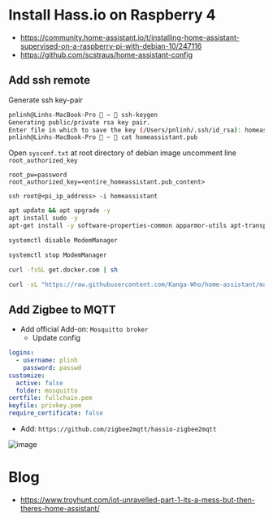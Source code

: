# Install Hass.io on Raspberry 4
- https://community.home-assistant.io/t/installing-home-assistant-supervised-on-a-raspberry-pi-with-debian-10/247116
- https://github.com/scstraus/home-assistant-config

## Add ssh remote
Generate ssh key-pair
```sh
pnlinh@Linhs-MacBook-Pro  ~  ssh-keygen
Generating public/private rsa key pair.
Enter file in which to save the key (/Users/pnlinh/.ssh/id_rsa): homeassistant
pnlinh@Linhs-MacBook-Pro  ~  cat homeassistant.pub
```
Open `sysconf.txt` at root directory of debian image uncomment line `root_authorized_key`
```
root_pw=password
root_authorized_key=<entire_homeassistant.pub_content>
```
```
ssh root@<pi_ip_address> -i homeassistant
```


```sh
apt update && apt upgrade -y
apt install sudo -y
apt-get install -y software-properties-common apparmor-utils apt-transport-https ca-certificates curl dbus jq network-manager

systemctl disable ModemManager

systemctl stop ModemManager

curl -fsSL get.docker.com | sh

curl -sL "https://raw.githubusercontent.com/Kanga-Who/home-assistant/master/supervised-installer.sh" | bash -s -- -m raspberrypi4
```

## Add Zigbee to MQTT
- Add official Add-on: `Mosquitto broker`
  - Update config
```yml
logins:
  - username: plinh
    password: passwd
customize:
  active: false
  folder: mosquitto
certfile: fullchain.pem
keyfile: privkey.pem
require_certificate: false

```
- Add: `https://github.com/zigbee2mqtt/hassio-zigbee2mqtt`

![image](https://user-images.githubusercontent.com/11713395/133923949-2de714ec-0beb-45f8-b091-d6c451f719a5.png)

# Blog
- https://www.troyhunt.com/iot-unravelled-part-1-its-a-mess-but-then-theres-home-assistant/
